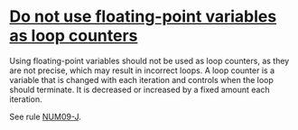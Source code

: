 # [Do not use floating-point variables as loop counters](https://spotbugs.readthedocs.io/en/latest/bugDescriptions.html#FL_FLOATS_AS_LOOP_COUNTERS)

Using floating-point variables should not be used as loop counters, as they are not precise, which may result in incorrect loops. A loop counter is a variable that is changed with each iteration and controls when the loop should terminate. It is decreased or increased by a fixed amount each iteration.

See rule [NUM09-J](https://wiki.sei.cmu.edu/confluence/display/java/NUM09-J.+Do+not+use+floating-point+variables+as+loop+counters).